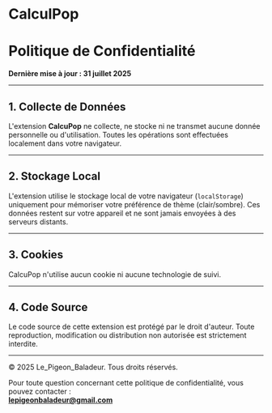 # CalculPop
# Politique de Confidentialité

**Dernière mise à jour : 31 juillet 2025**

---

## 1. Collecte de Données

L'extension **CalcuPop** ne collecte, ne stocke ni ne transmet aucune donnée personnelle ou d'utilisation. Toutes les opérations sont effectuées localement dans votre navigateur.

---

## 2. Stockage Local

L'extension utilise le stockage local de votre navigateur (`localStorage`) uniquement pour mémoriser votre préférence de thème (clair/sombre). Ces données restent sur votre appareil et ne sont jamais envoyées à des serveurs distants.

---

## 3. Cookies

CalcuPop n'utilise aucun cookie ni aucune technologie de suivi.

---

## 4. Code Source

Le code source de cette extension est protégé par le droit d'auteur. Toute reproduction, modification ou distribution non autorisée est strictement interdite.

---

© 2025 Le_Pigeon_Baladeur. Tous droits réservés.

Pour toute question concernant cette politique de confidentialité, vous pouvez contacter :  
**lepigeonbaladeur@gmail.com**

